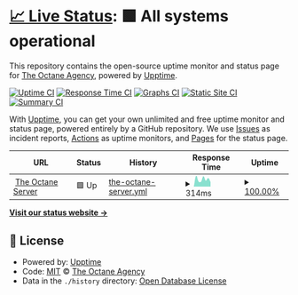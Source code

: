 # [📈 Live Status](https://status.theoctaneserver.com): <!--live status--> **🟩 All systems operational**

This repository contains the open-source uptime monitor and status page for [The Octane Agency](https://www.theoctaneagency.com), powered by [Upptime](https://github.com/upptime/upptime).

[![Uptime CI](https://github.com/octane-agency/status/workflows/Uptime%20CI/badge.svg)](https://github.com/octane-agency/status/actions?query=workflow%3A%22Uptime+CI%22)
[![Response Time CI](https://github.com/octane-agency/status/workflows/Response%20Time%20CI/badge.svg)](https://github.com/octane-agency/status/actions?query=workflow%3A%22Response+Time+CI%22)
[![Graphs CI](https://github.com/octane-agency/status/workflows/Graphs%20CI/badge.svg)](https://github.com/octane-agency/status/actions?query=workflow%3A%22Graphs+CI%22)
[![Static Site CI](https://github.com/octane-agency/status/workflows/Static%20Site%20CI/badge.svg)](https://github.com/octane-agency/status/actions?query=workflow%3A%22Static+Site+CI%22)
[![Summary CI](https://github.com/octane-agency/status/workflows/Summary%20CI/badge.svg)](https://github.com/octane-agency/status/actions?query=workflow%3A%22Summary+CI%22)

With [Upptime](https://upptime.js.org), you can get your own unlimited and free uptime monitor and status page, powered entirely by a GitHub repository. We use [Issues](https://github.com/octane-agency/status/issues) as incident reports, [Actions](https://github.com/octane-agency/status/actions) as uptime monitors, and [Pages](https://status.theoctaneserver.com) for the status page.

<!--start: status pages-->
<!-- This summary is generated by Upptime (https://github.com/upptime/upptime) -->
<!-- Do not edit this manually, your changes will be overwritten -->
<!-- prettier-ignore -->
| URL | Status | History | Response Time | Uptime |
| --- | ------ | ------- | ------------- | ------ |
| <img alt="" src="https://icons.duckduckgo.com/ip3/www.theoctaneserver.com.ico" height="13"> [The Octane Server](https://www.theoctaneserver.com) | 🟩 Up | [the-octane-server.yml](https://github.com/octane-agency/status/commits/HEAD/history/the-octane-server.yml) | <details><summary><img alt="Response time graph" src="./graphs/the-octane-server/response-time-week.png" height="20"> 314ms</summary><br><a href="https://status.theoctaneserver.com/history/the-octane-server"><img alt="Response time 366" src="https://img.shields.io/endpoint?url=https%3A%2F%2Fraw.githubusercontent.com%2Foctane-agency%2Fstatus%2FHEAD%2Fapi%2Fthe-octane-server%2Fresponse-time.json"></a><br><a href="https://status.theoctaneserver.com/history/the-octane-server"><img alt="24-hour response time 196" src="https://img.shields.io/endpoint?url=https%3A%2F%2Fraw.githubusercontent.com%2Foctane-agency%2Fstatus%2FHEAD%2Fapi%2Fthe-octane-server%2Fresponse-time-day.json"></a><br><a href="https://status.theoctaneserver.com/history/the-octane-server"><img alt="7-day response time 314" src="https://img.shields.io/endpoint?url=https%3A%2F%2Fraw.githubusercontent.com%2Foctane-agency%2Fstatus%2FHEAD%2Fapi%2Fthe-octane-server%2Fresponse-time-week.json"></a><br><a href="https://status.theoctaneserver.com/history/the-octane-server"><img alt="30-day response time 287" src="https://img.shields.io/endpoint?url=https%3A%2F%2Fraw.githubusercontent.com%2Foctane-agency%2Fstatus%2FHEAD%2Fapi%2Fthe-octane-server%2Fresponse-time-month.json"></a><br><a href="https://status.theoctaneserver.com/history/the-octane-server"><img alt="1-year response time 398" src="https://img.shields.io/endpoint?url=https%3A%2F%2Fraw.githubusercontent.com%2Foctane-agency%2Fstatus%2FHEAD%2Fapi%2Fthe-octane-server%2Fresponse-time-year.json"></a></details> | <details><summary><a href="https://status.theoctaneserver.com/history/the-octane-server">100.00%</a></summary><a href="https://status.theoctaneserver.com/history/the-octane-server"><img alt="All-time uptime 99.98%" src="https://img.shields.io/endpoint?url=https%3A%2F%2Fraw.githubusercontent.com%2Foctane-agency%2Fstatus%2FHEAD%2Fapi%2Fthe-octane-server%2Fuptime.json"></a><br><a href="https://status.theoctaneserver.com/history/the-octane-server"><img alt="24-hour uptime 100.00%" src="https://img.shields.io/endpoint?url=https%3A%2F%2Fraw.githubusercontent.com%2Foctane-agency%2Fstatus%2FHEAD%2Fapi%2Fthe-octane-server%2Fuptime-day.json"></a><br><a href="https://status.theoctaneserver.com/history/the-octane-server"><img alt="7-day uptime 100.00%" src="https://img.shields.io/endpoint?url=https%3A%2F%2Fraw.githubusercontent.com%2Foctane-agency%2Fstatus%2FHEAD%2Fapi%2Fthe-octane-server%2Fuptime-week.json"></a><br><a href="https://status.theoctaneserver.com/history/the-octane-server"><img alt="30-day uptime 100.00%" src="https://img.shields.io/endpoint?url=https%3A%2F%2Fraw.githubusercontent.com%2Foctane-agency%2Fstatus%2FHEAD%2Fapi%2Fthe-octane-server%2Fuptime-month.json"></a><br><a href="https://status.theoctaneserver.com/history/the-octane-server"><img alt="1-year uptime 99.99%" src="https://img.shields.io/endpoint?url=https%3A%2F%2Fraw.githubusercontent.com%2Foctane-agency%2Fstatus%2FHEAD%2Fapi%2Fthe-octane-server%2Fuptime-year.json"></a></details>

<!--end: status pages-->

[**Visit our status website →**](https://status.theoctaneserver.com)

## 📄 License

- Powered by: [Upptime](https://github.com/upptime/upptime)
- Code: [MIT](./LICENSE) © [The Octane Agency](https://www.theoctaneagency.com)
- Data in the `./history` directory: [Open Database License](https://opendatacommons.org/licenses/odbl/1-0/)
